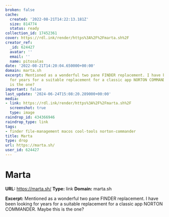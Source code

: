```yaml
---
broken: false
cache:
  created: '2022-08-21T14:22:13.181Z'
  size: 814774
  status: ready
collection_id: 17452361
cover: https://rdl.ink/render/https%3A%2F%2Fmarta.sh%2F
creator_ref:
  _id: 624427
  avatar: ''
  email: ''
  name: pitosalas
date: '2022-08-21T14:20:04.650000+00:00'
domain: marta.sh
excerpt: Mentioned as a wonderful two pane FINDER replacement. I have been looking
  for years for a suitable replacement for a classic app NORTON COMMANDER. Maybe this
  is the one?
important: false
last_update: '2024-06-24T15:08:20.289000+00:00'
media:
- link: https://rdl.ink/render/https%3A%2F%2Fmarta.sh%2F
  screenshot: true
  type: image
raindrop_id: 434366946
raindrop_type: link
tags:
- finder file-management macos cool-tools norton-commander
title: Marta
type: drop
url: https://marta.sh/
user_id: 624427
---
```


# Marta

**URL:** https://marta.sh/
**Type:** link
**Domain:** marta.sh

**Excerpt:** Mentioned as a wonderful two pane FINDER replacement. I have been looking for years for a suitable replacement for a classic app NORTON COMMANDER. Maybe this is the one?
